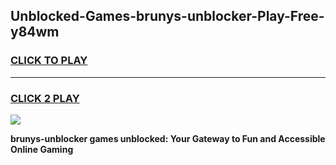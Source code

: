 
## Unblocked-Games-brunys-unblocker-Play-Free-y84wm
<h3>
<a href="https://premium76.site?title=brunys-unblocker&ref=23A">CLICK TO PLAY</a></h3>
<hr>

<h3>
<a href="https://premium76.site?title=brunys-unblocker&ref=23A">CLICK 2 PLAY</a>
  
</h3>

<a href="https://premium76.site?title=brunys-unblocker&ref=23A"><img src="https://clearcache.store/games.png"></a>


**brunys-unblocker games unblocked: Your Gateway to Fun and Accessible Online Gaming**
